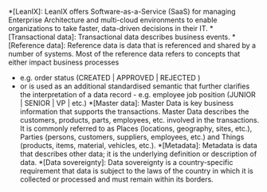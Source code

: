 *[LeanIX]: LeanIX offers Software-as-a-Service (SaaS) for managing Enterprise Architecture and multi-cloud environments to enable organizations to take faster, data-driven decisions in their IT.
*[Transactional data]: Transactional data describes business events.
*[Reference data]: Reference data is data that is referenced and shared by a number of systems. Most of the reference data refers to concepts that either impact business processes 
- e.g. order status (CREATED | APPROVED | REJECTED )
- or is used as an additional standardised semantic that further clarifies the interpretation of a data record - e.g. employee job position (JUNIOR | SENIOR | VP | etc.)
*[Master data]: Master Data is key business information that supports the transactions.
Master Data describes the customers, products, parts, employees, etc. involved in the transactions. It is commonly referred to
as Places (locations, geography, sites, etc.), Parties (persons, customers, suppliers, employees, etc.) and Things (products, items, material, vehicles, etc.).
*[Metadata]: Metadata is data that describes other data; it is the underlying definition or description of data. 
*[Data sovereignty]: Data sovereignty is a country-specific requirement that data is subject to the laws of the country in which it is collected or processed and must remain within its borders.
